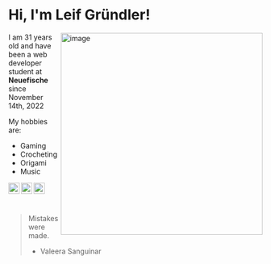 
# Hi, I'm Leif Gründler!

<img src="https://scontent-ham3-1.cdninstagram.com/v/t51.2885-15/46124193_1344565489029434_4921980349459613455_n.jpg?stp=dst-jpg_e15&_nc_ht=scontent-ham3-1.cdninstagram.com&_nc_cat=102&_nc_ohc=GDetUYl9Hp0AX9VzLQf&tn=fpbWoxx-nu0x1hmA&edm=ALQROFkBAAAA&ccb=7-5&ig_cache_key=MTkzMTU1NTEzNTM4OTk5MTE1NQ%3D%3D.2-ccb7-5&oh=00_AfBqiCalGSNOEx2ef8BadqQTOb2stHsc0dyve1CbI46ewg&oe=63772D22&_nc_sid=30a2ef" img align="right" alt="image" width="400"/>

I am 31 years old and have been a web developer student at **Neuefische** since November 14th, 2022


My hobbies are:
- Gaming
- Crocheting
- Origami
- Music



<a href="https://twitter.com/MistakeXCode">
  <img align="left" alt="Twitter" width="22px" src="https://github.com/shikhar1020jais1/Git-Social/blob/master/Icons/Twitter.png" />
  </a>
  
  <a href="https://www.instagram.com/mistakexcode/">
  <img align="left" alt="Instagram" width="22px" src="https://github.com/shikhar1020jais1/Git-Social/blob/master/Icons/Instagram.png" />
  </a>
  
  <a href="https://github.com/Mistake91">
  <img align="left" alt="GitHub" width="22px" src="https://github.com/shikhar1020jais1/Git-Social/blob/master/Icons/Github.png" />
  </a>
  
  &nbsp;
  
  &nbsp;

> Mistakes were made.
 > - Valeera Sanguinar
